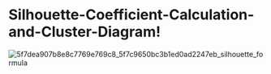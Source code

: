 # Silhouette-Coefficient-Calculation-and-Cluster-Diagram!

![5f7dea907b8e8c7769e769c8_5f7c9650bc3b1ed0ad2247eb_silhouette_formula](https://github.com/vishal815/Silhouette-Coefficient-Calculation-and-Cluster-Diagram/assets/83393190/aac0c7b2-8ab9-482b-9fa8-8eb4c4d2de47)
